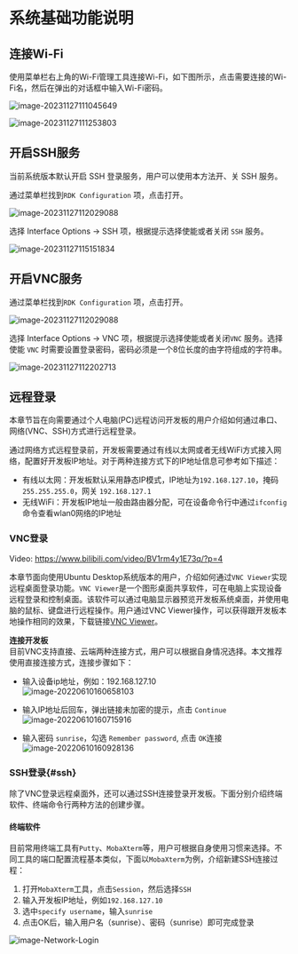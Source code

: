 # 系统基础功能说明  

## 连接Wi-Fi

<Tabs groupId="rdk-type">
<TabItem value="desktop" label="Desktop">

使用菜单栏右上角的Wi-Fi管理工具连接Wi-Fi，如下图所示，点击需要连接的Wi-Fi名，然后在弹出的对话框中输入Wi-Fi密码。


![image-20231127111045649](./img/1.png)


![image-20231127111253803](./img/2.png)

</TabItem>

<!-- <TabItem value="server" label="Server">

使用srpi-config工具连接Wi-Fi。

执行 `sudo srpi-config` 命令，选择 System Options -> Wireless LAN ，根据提示依次输入Wi-Fi名（`SSID`） 和 密码（`passwd`）。

![image-20231127112139204](../../static/img/01_Quick_start/image/configuration_wizard/image-20231127112139204.png)

</TabItem> -->
</Tabs>

## 开启SSH服务

当前系统版本默认开启 SSH 登录服务，用户可以使用本方法开、关 SSH 服务。

<Tabs groupId="rdk-type">
<TabItem value="desktop" label="Desktop">

通过菜单栏找到`RDK Configuration` 项，点击打开。

![image-20231127112029088](./img/3.png)

选择 Interface Options -> SSH 项，根据提示选择使能或者关闭 `SSH` 服务。

![image-20231127115151834](./img/4.png)

</TabItem>

<!-- <TabItem value="server" label="Server">

执行 `sudo srpi-config`命令进入配置菜单。选择 Interface Options -> SSH 项，根据提示选择使能或者关闭 `SSH` 服务。

![image-20231127115009424](../../static/img/01_Quick_start/image/configuration_wizard/image-20231127115009424.png)

</TabItem> -->

</Tabs>

## 开启VNC服务

<Tabs groupId="rdk-type">
<TabItem value="desktop" label="Desktop">

通过菜单栏找到`RDK Configuration` 项，点击打开。

![image-20231127112029088](./img/5.png)

选择 Interface Options -> VNC 项，根据提示选择使能或者关闭`VNC` 服务。选择使能 `VNC` 时需要设置登录密码，密码必须是一个8位长度的由字符组成的字符串。

![image-20231127112202713](./img/6.png)

</TabItem>
</Tabs>
  
##  远程登录

本章节旨在向需要通过个人电脑(PC)远程访问开发板的用户介绍如何通过串口、网络(VNC、SSH)方式进行远程登录。

通过网络方式远程登录前，开发板需要通过有线以太网或者无线WiFi方式接入网络，配置好开发板IP地址。对于两种连接方式下的IP地址信息可参考如下描述：

- 有线以太网：开发板默认采用静态IP模式，IP地址为`192.168.127.10`，掩码`255.255.255.0`，网关 `192.168.127.1`
- 无线WiFi：开发板IP地址一般由路由器分配，可在设备命令行中通过`ifconfig`命令查看wlan0网络的IP地址

### VNC登录

Video: https://www.bilibili.com/video/BV1rm4y1E73q/?p=4

本章节面向使用Ubuntu Desktop系统版本的用户，介绍如何通过`VNC Viewer`实现远程桌面登录功能。`VNC Viewer`是一个图形桌面共享软件，可在电脑上实现设备远程登录和控制桌面。该软件可以通过电脑显示器预览开发板系统桌面，并使用电脑的鼠标、键盘进行远程操作。用户通过VNC Viewer操作，可以获得跟开发板本地操作相同的效果，下载链接[VNC Viewer](https://www.realvnc.com/en/connect/download/viewer/)。

**连接开发板**  
目前VNC支持直接、云端两种连接方式，用户可以根据自身情况选择。本文推荐使用直接连接方式，连接步骤如下：

- 输入设备ip地址，例如：192.168.127.10  
![image-20220610160658103](./img/7.png)

- 输入IP地址后回车，弹出链接未加密的提示，点击 `Continue`  
![image-20220610160715916](./img/8.png)

- 输入密码 `sunrise`，勾选 `Remember password`, 点击 `OK`连接  
![image-20220610160928136](./img/9.png)

### SSH登录{#ssh}
除了VNC登录远程桌面外，还可以通过SSH连接登录开发板。下面分别介绍终端软件、终端命令行两种方法的创建步骤。

#### 终端软件
目前常用终端工具有`Putty`、`MobaXterm`等，用户可根据自身使用习惯来选择。不同工具的端口配置流程基本类似，下面以`MobaXterm`为例，介绍新建SSH连接过程：

1. 打开`MobaXterm`工具，点击`Session`，然后选择`SSH`
2. 输入开发板IP地址，例如`192.168.127.10`
3. 选中`specify username`，输入`sunrise`
4. 点击OK后，输入用户名（sunrise）、密码（sunrise）即可完成登录

![image-Network-Login](./img/10gif.gif)

